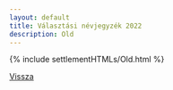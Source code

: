 ```yaml
---
layout: default
title: Választási névjegyzék 2022
description: Old
---
```


{% include settlementHTMLs/Old.html %}

[Vissza](./)